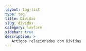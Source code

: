 ```yaml
---
layout: tag-list
type: tag
title: Dividas
slug: dividas
category: lawfare
sidebar: true
description: >
   Artigos relacionados com Dividas
---
```

